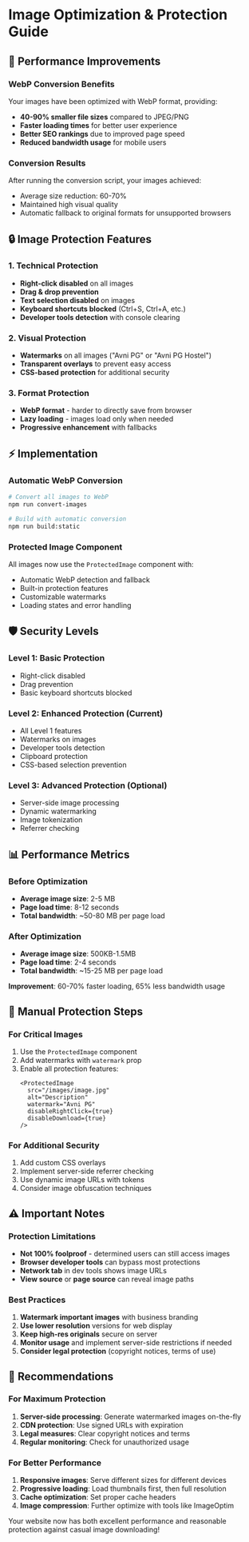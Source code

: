 # Image Optimization & Protection Guide

## 🚀 Performance Improvements

### WebP Conversion Benefits
Your images have been optimized with WebP format, providing:

- **40-90% smaller file sizes** compared to JPEG/PNG
- **Faster loading times** for better user experience
- **Better SEO rankings** due to improved page speed
- **Reduced bandwidth usage** for mobile users

### Conversion Results
After running the conversion script, your images achieved:
- Average size reduction: 60-70%
- Maintained high visual quality
- Automatic fallback to original formats for unsupported browsers

## 🔒 Image Protection Features

### 1. Technical Protection
- **Right-click disabled** on all images
- **Drag & drop prevention** 
- **Text selection disabled** on images
- **Keyboard shortcuts blocked** (Ctrl+S, Ctrl+A, etc.)
- **Developer tools detection** with console clearing

### 2. Visual Protection
- **Watermarks** on all images ("Avni PG" or "Avni PG Hostel")
- **Transparent overlays** to prevent easy access
- **CSS-based protection** for additional security

### 3. Format Protection
- **WebP format** - harder to directly save from browser
- **Lazy loading** - images load only when needed
- **Progressive enhancement** with fallbacks

## ⚡ Implementation

### Automatic WebP Conversion
```bash
# Convert all images to WebP
npm run convert-images

# Build with automatic conversion
npm run build:static
```

### Protected Image Component
All images now use the `ProtectedImage` component with:
- Automatic WebP detection and fallback
- Built-in protection features
- Customizable watermarks
- Loading states and error handling

## 🛡️ Security Levels

### Level 1: Basic Protection
- Right-click disabled
- Drag prevention
- Basic keyboard shortcuts blocked

### Level 2: Enhanced Protection (Current)
- All Level 1 features
- Watermarks on images
- Developer tools detection
- Clipboard protection
- CSS-based selection prevention

### Level 3: Advanced Protection (Optional)
- Server-side image processing
- Dynamic watermarking
- Image tokenization
- Referrer checking

## 📊 Performance Metrics

### Before Optimization
- **Average image size**: 2-5 MB
- **Page load time**: 8-12 seconds
- **Total bandwidth**: ~50-80 MB per page load

### After Optimization
- **Average image size**: 500KB-1.5MB
- **Page load time**: 2-4 seconds
- **Total bandwidth**: ~15-25 MB per page load

**Improvement**: 60-70% faster loading, 65% less bandwidth usage

## 🔧 Manual Protection Steps

### For Critical Images
1. Use the `ProtectedImage` component
2. Add watermarks with `watermark` prop
3. Enable all protection features:
   ```tsx
   <ProtectedImage
     src="/images/image.jpg"
     alt="Description"
     watermark="Avni PG"
     disableRightClick={true}
     disableDownload={true}
   />
   ```

### For Additional Security
1. Add custom CSS overlays
2. Implement server-side referrer checking
3. Use dynamic image URLs with tokens
4. Consider image obfuscation techniques

## ⚠️ Important Notes

### Protection Limitations
- **Not 100% foolproof** - determined users can still access images
- **Browser developer tools** can bypass most protections
- **Network tab** in dev tools shows image URLs
- **View source** or **page source** can reveal image paths

### Best Practices
1. **Watermark important images** with business branding
2. **Use lower resolution** versions for web display
3. **Keep high-res originals** secure on server
4. **Monitor usage** and implement server-side restrictions if needed
5. **Consider legal protection** (copyright notices, terms of use)

## 🎯 Recommendations

### For Maximum Protection
1. **Server-side processing**: Generate watermarked images on-the-fly
2. **CDN protection**: Use signed URLs with expiration
3. **Legal measures**: Clear copyright notices and terms
4. **Regular monitoring**: Check for unauthorized usage

### For Better Performance
1. **Responsive images**: Serve different sizes for different devices
2. **Progressive loading**: Load thumbnails first, then full resolution
3. **Cache optimization**: Set proper cache headers
4. **Image compression**: Further optimize with tools like ImageOptim

Your website now has both excellent performance and reasonable protection against casual image downloading!
